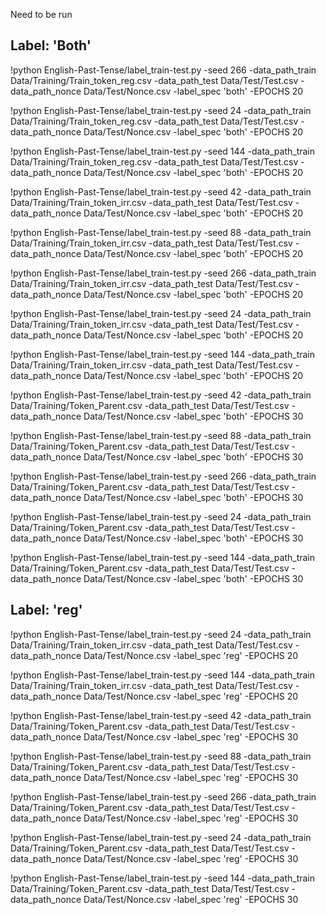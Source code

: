 Need to be run

## Label: 'Both'

!python English-Past-Tense/label_train-test.py -seed 266 -data_path_train Data/Training/Train_token_reg.csv -data_path_test Data/Test/Test.csv -data_path_nonce Data/Test/Nonce.csv -label_spec 'both' -EPOCHS 20

!python English-Past-Tense/label_train-test.py -seed 24 -data_path_train Data/Training/Train_token_reg.csv -data_path_test Data/Test/Test.csv -data_path_nonce Data/Test/Nonce.csv -label_spec 'both' -EPOCHS 20

!python English-Past-Tense/label_train-test.py -seed 144 -data_path_train Data/Training/Train_token_reg.csv -data_path_test Data/Test/Test.csv -data_path_nonce Data/Test/Nonce.csv -label_spec 'both' -EPOCHS 20


!python English-Past-Tense/label_train-test.py -seed 42 -data_path_train Data/Training/Train_token_irr.csv -data_path_test Data/Test/Test.csv -data_path_nonce Data/Test/Nonce.csv -label_spec 'both' -EPOCHS 20

!python English-Past-Tense/label_train-test.py -seed 88 -data_path_train Data/Training/Train_token_irr.csv -data_path_test Data/Test/Test.csv -data_path_nonce Data/Test/Nonce.csv -label_spec 'both' -EPOCHS 20

!python English-Past-Tense/label_train-test.py -seed 266 -data_path_train Data/Training/Train_token_irr.csv -data_path_test Data/Test/Test.csv -data_path_nonce Data/Test/Nonce.csv -label_spec 'both' -EPOCHS 20

!python English-Past-Tense/label_train-test.py -seed 24 -data_path_train Data/Training/Train_token_irr.csv -data_path_test Data/Test/Test.csv -data_path_nonce Data/Test/Nonce.csv -label_spec 'both' -EPOCHS 20

!python English-Past-Tense/label_train-test.py -seed 144 -data_path_train Data/Training/Train_token_irr.csv -data_path_test Data/Test/Test.csv -data_path_nonce Data/Test/Nonce.csv -label_spec 'both' -EPOCHS 20


!python English-Past-Tense/label_train-test.py -seed 42 -data_path_train Data/Training/Token_Parent.csv -data_path_test Data/Test/Test.csv -data_path_nonce Data/Test/Nonce.csv -label_spec 'both' -EPOCHS 30

!python English-Past-Tense/label_train-test.py -seed 88 -data_path_train Data/Training/Token_Parent.csv -data_path_test Data/Test/Test.csv -data_path_nonce Data/Test/Nonce.csv -label_spec 'both' -EPOCHS 30

!python English-Past-Tense/label_train-test.py -seed 266 -data_path_train Data/Training/Token_Parent.csv -data_path_test Data/Test/Test.csv -data_path_nonce Data/Test/Nonce.csv -label_spec 'both' -EPOCHS 30

!python English-Past-Tense/label_train-test.py -seed 24 -data_path_train Data/Training/Token_Parent.csv -data_path_test Data/Test/Test.csv -data_path_nonce Data/Test/Nonce.csv -label_spec 'both' -EPOCHS 30

!python English-Past-Tense/label_train-test.py -seed 144 -data_path_train Data/Training/Token_Parent.csv -data_path_test Data/Test/Test.csv -data_path_nonce Data/Test/Nonce.csv -label_spec 'both' -EPOCHS 30

## Label: 'reg'

!python English-Past-Tense/label_train-test.py -seed 24 -data_path_train Data/Training/Train_token_irr.csv -data_path_test Data/Test/Test.csv -data_path_nonce Data/Test/Nonce.csv -label_spec 'reg' -EPOCHS 20

!python English-Past-Tense/label_train-test.py -seed 144 -data_path_train Data/Training/Train_token_irr.csv -data_path_test Data/Test/Test.csv -data_path_nonce Data/Test/Nonce.csv -label_spec 'reg' -EPOCHS 20

!python English-Past-Tense/label_train-test.py -seed 42 -data_path_train Data/Training/Token_Parent.csv -data_path_test Data/Test/Test.csv -data_path_nonce Data/Test/Nonce.csv -label_spec 'reg' -EPOCHS 30

!python English-Past-Tense/label_train-test.py -seed 88 -data_path_train Data/Training/Token_Parent.csv -data_path_test Data/Test/Test.csv -data_path_nonce Data/Test/Nonce.csv -label_spec 'reg' -EPOCHS 30

!python English-Past-Tense/label_train-test.py -seed 266 -data_path_train Data/Training/Token_Parent.csv -data_path_test Data/Test/Test.csv -data_path_nonce Data/Test/Nonce.csv -label_spec 'reg' -EPOCHS 30

!python English-Past-Tense/label_train-test.py -seed 24 -data_path_train Data/Training/Token_Parent.csv -data_path_test Data/Test/Test.csv -data_path_nonce Data/Test/Nonce.csv -label_spec 'reg' -EPOCHS 30

!python English-Past-Tense/label_train-test.py -seed 144 -data_path_train Data/Training/Token_Parent.csv -data_path_test Data/Test/Test.csv -data_path_nonce Data/Test/Nonce.csv -label_spec 'reg' -EPOCHS 30

